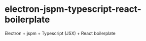 # electron-jspm-typescript-react-boilerplate

Electron + jspm + Typescript (JSX) + React boilerplate
